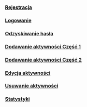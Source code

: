 ### [Rejestracja](Rejestracja.md)
### [Logowanie](Logowanie.md)
### [Odzyskiwanie hasła](Odzyskiwanie-hasła.md)
### [Dodawanie aktywności Część 1](Dodawanie-aktywności-część-1.md)
### [Dodawanie aktywności Część 2](Dodawanie-aktywności-część-2.md)
### [Edycja aktywności](Edycja-aktywności.md)
### [Usuwanie aktywności](Usuwanie-aktywności.md)
### [Statystyki](Statystyki-aktywności.md)

